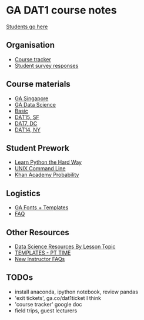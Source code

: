 # GA DAT1 course notes


[Students go here](https://github.com/misrab/SG_DAT1)

## Organisation

- [Course tracker](https://docs.google.com/spreadsheets/d/1aARIptmnsKClALWyWYtH_3JAhjNoyY4c1PuY082gm_s/edit?ts=568e3d56#gid=1784326121)
- [Student survey responses](https://docs.google.com/spreadsheets/d/1xd4uxXs2GoPRJamdpBhPIGV7nO-HRrKaMJ9STffMTyQ/edit?ts=568e4cae#gid=48572151)



## Course materials

- [GA Singapore](https://generalassemb.ly/singapore)
- [GA Data Science](https://generalassemb.ly/education/data-science)
- [Basic](https://github.com/generalassembly-studio/DS_Curriculum)
- [DAT15, SF](https://github.com/sinanuozdemir/SF_DAT_15)
- [DAT7, DC](https://github.com/justmarkham/DAT7)
- [DAT14, NY](https://github.com/gads14-nyc/fall_2014_lessons)


## Student Prework

- [Learn Python the Hard Way](http://go.toutapp.com/c5f6bbcd4cbba1e92e)
- [UNIX Command Line](http://go.toutapp.com/14efa6e582fe3cb17f)
- [Khan Academy Probability](http://go.toutapp.com/24b122aa2745400777)

## Logistics

- [GA Fonts + Templates](https://drive.google.com/open?id=0B9d0_QjONedid25rRzkwYWx6Rk0)
- [FAQ](https://docs.google.com/document/d/1b1gO7FHgaZwf-4k3FIimy-y98NemBSoXwOKhx3loqls/edit)

## Other Resources

- [Data Science Resources By Lesson Topic](https://docs.google.com/spreadsheets/d/1F4iZMNImFaeIragHK2D8mz1fAC86gsYyvL_k1LlWHFs/edit#gid=1514988871)
- [TEMPLATES - PT TIME](https://drive.google.com/folderview?id=0B9d0_QjONedid25rRzkwYWx6Rk0&usp=gmail)
- [New Instructor FAQs](https://docs.google.com/document/d/1b1gO7FHgaZwf-4k3FIimy-y98NemBSoXwOKhx3loqls/edit)



## TODOs

- install anaconda, ipython notebook, review pandas
- 'exit tickets', ga.co/dat1ticket I think
- 'course tracker' google doc
- field trips, guest lecturers